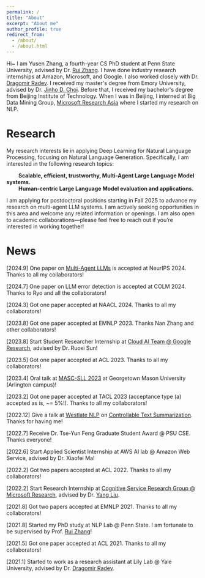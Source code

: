 ```yaml
---
permalink: /
title: "About"
excerpt: "About me"
author_profile: true
redirect_from: 
  - /about/
  - /about.html
---
```


Hi~ I am Yusen Zhang, a fourth-year CS PhD student at Penn State University, advised by Dr. [Rui Zhang](https://ryanzhumich.github.io/). I have done industry research internships at Amazon, Microsoft, and Google. I also worked closely with Dr. [Dragomir Radev](https://www.cs.yale.edu/homes/radev/). I received my master's degree from Emory University, advised by Dr. [Jinho D. Choi](http://www.mathcs.emory.edu/~choi/home.html). Before that, I received my bachelor's degree from Beijing Institute of Technology. When I was in Beijing, I interned at Big Data Mining Group, [Microsoft Research Asia](https://www.microsoft.com/en-us/research/group/data-knowledge-intelligence/) where I started my research on NLP.


Research
======
My research interests lie in applying Deep Learning for Natural Language Processing, focusing on Natural Language Generation. Specifically, I am interested in the following research topics:  


&nbsp;&nbsp;&nbsp;&nbsp;&nbsp;&nbsp;&nbsp;&nbsp;**Scalable, efficient, trustworthy, Multi-Agent Large Language Model systems.**  
&nbsp;&nbsp;&nbsp;&nbsp;&nbsp;&nbsp;&nbsp;&nbsp;**Human-centric Large Language Model evaluation and applications.**  


I am applying for postdoctoral positions starting in Fall 2025 to advance my research on multi-agent LLM systems. I am actively seeking opportunities in this area and welcome any related information or openings. I am also open to academic collaborations—please feel free to reach out if you’re interested in working together!

News
======

\[2024.9\] One paper on [Multi-Agent LLMs](https://yuszh.com/chain-of-agents/) is accepted at NeurIPS 2024. Thanks to all my collaborators!

\[2024.7\] One paper on LLM error detection is accepted at COLM 2024. Thanks to Ryo and all the collaborators!

\[2024.3\] Got one paper accepted at NAACL 2024. Thanks to all my collaborators!

\[2023.8\] Got one paper accepted at EMNLP 2023. Thanks Nan Zhang and other collaborators!

\[2023.8\] Start Student Researcher Internship at [Cloud AI Team @ Google Research](https://research.google/teams/cloud-ai/), advised by Dr. Ruoxi Sun!

\[2023.5\] Got one paper accepted at ACL 2023. Thanks to all my collaborators!

\[2023.4\] Oral talk at [MASC-SLL 2023](https://www.mascsll.org/) at Georgetown Mason University (Arlington campus)!

\[2023.2\] Got one paper accepted at TACL 2023 (acceptance type (a) accepted as is, ~= 5%!). Thanks to all my collaborators!

\[2022.12\] Give a talk at [Westlate NLP](https://westlakenlp.github.io/nlpml/) on [Controllable Text Summarization](https://arxiv.org/pdf/2211.05041.pdf). Thanks for having me!

\[2022.7\] Receive Dr. Tse-Yun Feng Graduate Student Award @ PSU CSE. Thanks everyone!

\[2022.6\] Start Applied Scientist Internship at AWS AI lab @ Amazon Web Service, advised by Dr. Xiaofei Ma!

\[2022.2\] Got two papers accepted at ACL 2022. Thanks to all my collaborators!

\[2022.2\] Start Research Internship at [Cognitive Service Research Group @ Microsoft Research](https://www.microsoft.com/en-us/research/group/cognitive-services-research/), advised by Dr. [Yang Liu](https://nlp-yang.github.io/).

\[2021.8\] Got two papers accepted at EMNLP 2021. Thanks to all my collaborators!

\[2021.8\] Started my PhD study at NLP Lab @ Penn State. I am fortunate to be supervised by Prof. [Rui Zhang](https://ryanzhumich.github.io/)!

\[2021.5\] Got one paper accepted at ACL 2021. Thanks to all my collaborators!

\[2021.1\] Started to work as a research assistant at Lily Lab @ Yale University, advised by Dr. [Dragomir Radev](https://cpsc.yale.edu/people/dragomir-radev).

